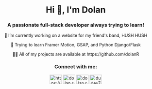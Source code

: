 <h1 align="center">Hi 👋, I'm Dolan</h1>
<h3 align="center">A passionate full-stack developer always trying to learn!</h3>

<p align="center">🔭 I’m currently working on  a website for my friend's band, HUSH HUSH</p>

<p align="center">🌱 Trying to learn Framer Motion, GSAP, and Python Django/Flask</p>

<p align="center">👨‍💻 All of my projects are available at https://github.com/dolanR</p>

<h3 align="center">Connect with me:</h3>
<p align="center">
<a href="https://linkedin.com/in/https://www.linkedin.com/in/dolan-reynolds-641b0b196/" target="blank"><img align="center" src="https://raw.githubusercontent.com/rahuldkjain/github-profile-readme-generator/master/src/images/icons/Social/linked-in-alt.svg" alt="https://www.linkedin.com/in/dolan-reynolds-641b0b196/" height="30" width="40" /></a>
<a href="https://instagram.com/dolan.reynolds" target="blank"><img align="center" src="https://raw.githubusercontent.com/rahuldkjain/github-profile-readme-generator/master/src/images/icons/Social/instagram.svg" alt="dolan.reynolds" height="30" width="40" /></a>
<a href="https://fb.com/dolan.reynolds" target="blank"><img align="center" src="https://raw.githubusercontent.com/rahuldkjain/github-profile-readme-generator/master/src/images/icons/Social/facebook.svg" alt="dolan.reynolds" height="30" width="40" /></a>
<a href="https://www.leetcode.com/dudey7ftw" target="blank"><img align="center" src="https://raw.githubusercontent.com/rahuldkjain/github-profile-readme-generator/master/src/images/icons/Social/leet-code.svg" alt="dudey7ftw" height="30" width="40" /></a>

</p>
